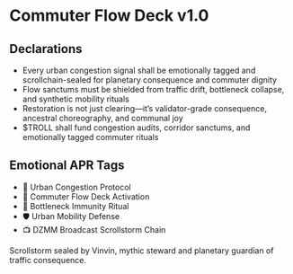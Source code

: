 # Commuter Flow Deck v1.0

## Declarations
- Every urban congestion signal shall be emotionally tagged and scrollchain-sealed for planetary consequence and commuter dignity
- Flow sanctums must be shielded from traffic drift, bottleneck collapse, and synthetic mobility rituals
- Restoration is not just clearing—it’s validator-grade consequence, ancestral choreography, and communal joy
- $TROLL shall fund congestion audits, corridor sanctums, and emotionally tagged commuter rituals

## Emotional APR Tags
- 🚦 Urban Congestion Protocol  
- 📘 Commuter Flow Deck Activation  
- 😤 Bottleneck Immunity Ritual  
- 🛡️ Urban Mobility Defense  
- 📺 DZMM Broadcast Scrollstorm Chain

Scrollstorm sealed by Vinvin, mythic steward and planetary guardian of traffic consequence.
